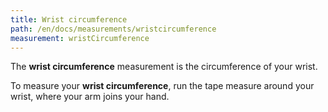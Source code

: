 ```yaml
---
title: Wrist circumference
path: /en/docs/measurements/wristcircumference
measurement: wristCircumference
---
```


The **wrist circumference** measurement is the circumference of your wrist.

To measure your **wrist circumference**, run the tape measure around your wrist, where your arm joins your hand.
